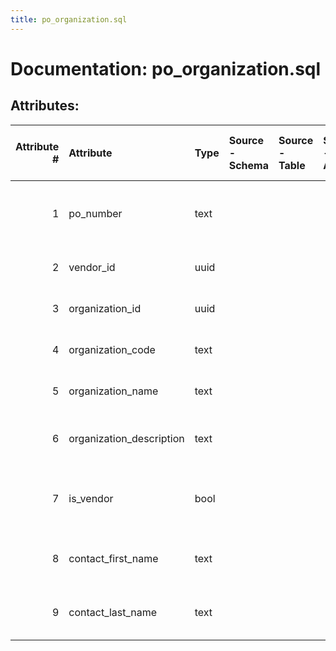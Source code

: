 ```yaml
---
title: po_organization.sql
---
```

# Documentation: po_organization.sql

## Attributes:

|   Attribute # | Attribute                | Type   | Source - Schema   | Source - Table   | Source - Attribute   | Source - Type   | Source - Multiple values   | Aggregation   | Description                                      | Notes   |
|--------------:|:-------------------------|:-------|:------------------|:-----------------|:---------------------|:----------------|:---------------------------|:--------------|:-------------------------------------------------|:--------|
|             1 | po_number                | text   |                   |                  |                      |                 |                            |               | A human readable number assigned to PO           |         |
|             2 | vendor_id                | uuid   |                   |                  |                      |                 |                            |               | The unique UUID for the vendor                   |         |
|             3 | organization_id          | uuid   |                   |                  |                      |                 |                            |               | The unique UUID for the organization             |         |
|             4 | organization_code        | text   |                   |                  |                      |                 |                            |               | The code of the organization                     |         |
|             5 | organization_name        | text   |                   |                  |                      |                 |                            |               | The name of the organization                     |         |
|             6 | organization_description | text   |                   |                  |                      |                 |                            |               | The description for the organization             |         |
|             7 | is_vendor                | bool   |                   |                  |                      |                 |                            |               | Indication for the organization if also a vendor |         |
|             8 | contact_first_name       | text   |                   |                  |                      |                 |                            |               | Contact First name for the organization          |         |
|             9 | contact_last_name        | text   |                   |                  |                      |                 |                            |               | Contact Last name for the organization           |         |